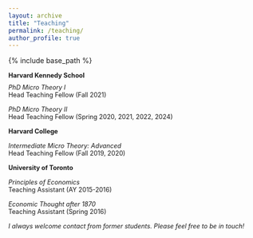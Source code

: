 ```yaml
---
layout: archive
title: "Teaching"
permalink: /teaching/
author_profile: true
---
```


{% include base_path %}

<span style="font-size: .9em; display: inline-block;">**Harvard Kennedy School**</span><br/>

<span style="font-size: .9em; display: inline-block; margin-top: -5px;">*PhD Micro Theory I*</span><br/>
<span style="font-size: .9em;">Head Teaching Fellow (Fall 2021)</span>
  
<span style ="font-size:.9em;">*PhD Micro Theory II*</span>  
<span style ="font-size:.9em;">Head Teaching Fellow (Spring 2020, 2021, 2022, 2024)</span>    

<span style ="font-size:.9em;">**Harvard College**</span>  

<span style ="font-size:.9em;">*Intermediate Micro Theory: Advanced*</span>  
<span style ="font-size:.9em;">Head Teaching Fellow (Fall 2019, 2020)</span>  

<span style ="font-size:.9em;">**University of Toronto**</span>  

<span style ="font-size:.9em;">*Principles of Economics*</span>  
<span style ="font-size:.9em;">Teaching Assistant (AY 2015-2016)</span>  

<span style ="font-size:.9em;">*Economic Thought after 1870*</span>  
<span style ="font-size:.9em;">Teaching Assistant (Spring 2016)</span>  

<span style ="font-size:.9em;">*I always welcome contact from former students. Please feel free to be in touch!*</span>  
